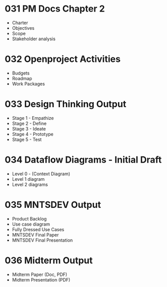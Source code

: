 # 031 PM Docs Chapter 2
* Charter
* Objectives
* Scope
* Stakeholder analysis

# 032 Openproject Activities
* Budgets
* Roadmap
* Work Packages

# 033 Design Thinking Output
* Stage 1 - Empathize
* Stage 2 - Define
* Stage 3 - Ideate
* Stage 4 - Prototype
* Stage 5 - Test

# 034 Dataflow Diagrams - Initial Draft
* Level 0 - (Context Diagram)
* Level 1 diagram
* Level 2 diagrams

# 035 MNTSDEV Output
* Product Backlog
* Use case diagram
* Fully Dressed Use Cases
* MNTSDEV Final Paper
* MNTSDEV Final Presentation

# 036 Midterm Output
* Midterm Paper (Doc, PDF)
* Midterm Presentation (PDF)
